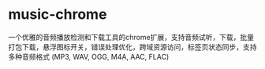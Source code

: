 # music-chrome
一个优雅的音频播放检测和下载工具的chrome扩展，支持音频试听，下载，批量打包下载，悬浮图标开关，错误处理优化，跨域资源访问，标签页状态同步，支持多种音频格式 (MP3, WAV, OGG, M4A, AAC, FLAC)
